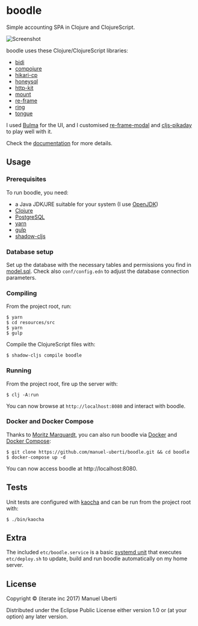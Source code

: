 # boodle

Simple accounting SPA in Clojure and ClojureScript.

![Screenshot](https://github.com/manuel-uberti/boodle/blob/master/resources/img/screenshot.png)

boodle uses these Clojure/ClojureScript libraries:

- [bidi](https://github.com/juxt/bidi)
- [compojure](https://github.com/weavejester/compojure)
- [hikari-cp](https://github.com/tomekw/hikari-cp)
- [honeysql](https://github.com/jkk/honeysql)
- [http-kit](http://www.http-kit.org/)
- [mount](https://github.com/tolitius/mount)
- [re-frame](https://github.com/Day8/re-frame)
- [ring](https://github.com/ring-clojure/ring)
- [tongue](https://github.com/tonsky/tongue)

I used [Bulma](https://bulma.io/) for the UI, and I customised
[re-frame-modal](https://github.com/benhowell/re-frame-modal) and
[cljs-pikaday](https://github.com/timgilbert/cljs-pikaday) to play well with it.

Check the
[documentation](https://github.com/manuel-uberti/boodle/blob/master/doc/index.md)
for more details.

## Usage

### Prerequisites

To run boodle, you need:

- a Java JDK/JRE suitable for your system (I use
  [OpenJDK](https://openjdk.java.net/))
- [Clojure](https://clojure.org/guides/getting_started)
- [PostgreSQL](https://www.postgresql.org)
- [yarn](https://yarnpkg.com/en/)
- [gulp](https://gulpjs.com/)
- [shadow-cljs](http://shadow-cljs.org/)

### Database setup

Set up the database with the necessary tables and permissions you find in
[model.sql](https://github.com/manuel-uberti/boodle/blob/master/resources/sql/model.sql).
Check also `conf/config.edn` to adjust the database connection parameters.

### Compiling

From the project root, run:

```console
$ yarn
$ cd resources/src
$ yarn
$ gulp
```

Compile the ClojureScript files with:

```console
$ shadow-cljs compile boodle
```

### Running

From the project root, fire up the server with:

```console
$ clj -A:run
```

You can now browse at `http://localhost:8080` and interact with boodle.

### Docker and Docker Compose

Thanks to [Moritz Marquardt](https://github.com/moqmar), you can also run boodle
via [Docker](https://docs.docker.com/get-started/) and [Docker
Compose](https://docs.docker.com/compose/overview/):

```console
$ git clone https://github.com/manuel-uberti/boodle.git && cd boodle
$ docker-compose up -d
```
You can now access boodle at http://localhost:8080.

## Tests

Unit tests are configured with [kaocha](https://github.com/lambdaisland/kaocha)
and can be run from the project root with:

```console
$ ./bin/kaocha
```

## Extra

The included `etc/boodle.service` is a basic [systemd
unit](https://www.freedesktop.org/software/systemd/man/systemd.unit.html) that
executes `etc/deploy.sh` to update, build and run boodle automatically on my
home server.

## License

Copyright © (iterate inc 2017) Manuel Uberti

Distributed under the Eclipse Public License either version 1.0 or (at
your option) any later version.
